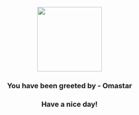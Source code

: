<p align="center">
    <img src="https://raw.githubusercontent.com/PokeAPI/sprites/master/sprites/pokemon/139.png" width="150" height="150">
</p>
<h3 align="center">You have been greeted by - <b>Omastar</b></h3>
<h3 align="center">Have a nice day!</h3>
